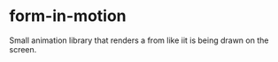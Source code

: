 # form-in-motion
Small animation library that renders a from like iit is being drawn on the screen.
